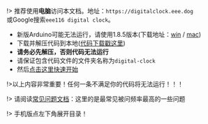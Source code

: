 !> 推荐使用**电脑**访问本文档。地址：`https://digitalclock.eee.dog`
<br/>或Google搜索`eee116 digital clock`。
 
 - 新版Arduino可能无法运行，请使用1.8.5版本(下载地址：[win](https://cloud.yimian.xyz/install/arduino/1.8.5/arduino-1.8.5-windows.zip) / [mac](https://cloud.yimian.xyz/install/arduino/1.8.5/arduino-1.8.5-macosx.zip))
 - 下载并解压代码到本地([代码下载戳这里](https://cloud.yimian.xyz/package/iotcat/digital-clock/digital-clock.zip))
 - **请务必先解压，否则代码无法运行**
 - 请保证包含代码文件的文件夹名称为`digital-clock`
 - 然后[点击这里快速开始](/start)

!>以上内容非常重要！任何一条不满足你的代码将无法运行！！！

!> 请阅读[常见问题文档](/qa)：这里的是最常见被问频率最高的一些问题

!> 手机版点左下角展开目录！
